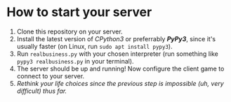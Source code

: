 # How to start your server
1. Clone this repository on your server.
2. Install the latest version of *CPython3* or preferrably ***PyPy3***, since it's usually faster (on Linux, run `sudo apt install pypy3`).
3. Run `realbusiness.py` with your chosen interpreter (run something like `pypy3 realbusiness.py` in your terminal).
4. The server should be up and running! Now configure the client game to connect to your server.
5. *Rethink your life choices since the previous step is impossible (uh, very difficult) thus far.*
